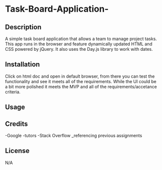 # Task-Board-Application-

## Description

A simple task board application that allows a team to manage project tasks. This app runs in the browser and feature dynamically updated HTML and CSS powered by jQuery. It also uses the Day.js library to work with dates.


## Installation

Click on html doc and open in default browser, from there you can test the functionality and see it meets all of the requirements. While the UI could be a bit more polished it meets the MVP and all of the requirements/accetance criteria.
## Usage


## Credits

-Google
-tutors
-Stack Overflow
_referencing previous assignments 

## License

N/A

